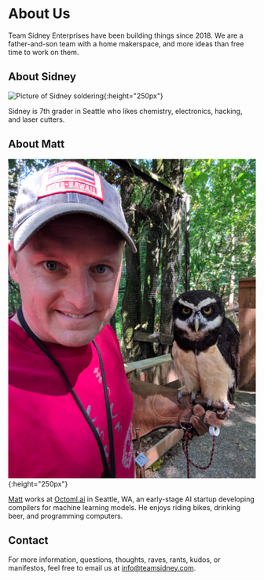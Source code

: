 # About Us

Team Sidney Enterprises have been building things since 2018. We are a father-and-son team with a home makerspace, 
and more ideas than free time to work on them. 

## About Sidney

![Picture of Sidney soldering](/images/sidney-workshop.jpg){:height="250px"}

Sidney is 7th grader in Seattle who likes chemistry,
electronics, hacking, and laser cutters.

## About Matt

![Picture of Matt](/images/mdw.jpg){:height="250px"}

[Matt](https://www.mdw.la/) works at [Octoml.ai](https://octoml.ai/) in Seattle, WA,
an early-stage AI startup developing compilers for machine learning models.
He enjoys riding bikes, drinking beer, and programming computers.

## Contact

For more information, questions, thoughts, raves, rants, kudos, or
manifestos, feel free to email us at <a
href="mailto:info@teamsidney.com">info@teamsidney.com</a>.

